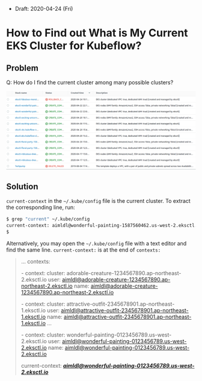 * Draft: 2020-04-24 (Fri)

# How to Find out What is My Current EKS Cluster for Kubeflow?

## Problem

Q: How do I find the current cluster among many possible clusters?

<img src="images/amazon-cloudformation-stacks-many_possible_clusters.png">

## Solution

`current-context` in the `~/.kube/config` file is the current cluster. To extract the corresponding line, run:

```bash
$ grep "current" ~/.kube/config
current-context: aimldl@wonderful-painting-1587560462.us-west-2.eksctl.io
$
```

Alternatively, you may open the  `~/.kube/config` file with a text editor and find the same line. `current-context:` is at the end of `contexts:`

> ...
> contexts:
>
> \- context:
> cluster: adorable-creature-1234567890.ap-northeast-2.eksctl.io
> user: aimldl@adorable-creature-1234567890.ap-northeast-2.eksctl.io
> name: aimldl@adorable-creature-1234567890.ap-northeast-2.eksctl.io
>
> \- context:
> cluster: attractive-outfit-2345678901.ap-northeast-1.eksctl.io
> user: aimldl@attractive-outfit-2345678901.ap-northeast-1.eksctl.io
> name: aimldl@attractive-outfit-2345678901.ap-northeast-1.eksctl.io
> ...
>
> \- context:
> cluster: wonderful-painting-0123456789.us-west-2.eksctl.io
> user: aimldl@wonderful-painting-0123456789.us-west-2.eksctl.io
> name: aimldl@wonderful-painting-0123456789.us-west-2.eksctl.io
>
> current-context: ***aimldl@wonderful-painting-0123456789.us-west-2.eksctl.io***


